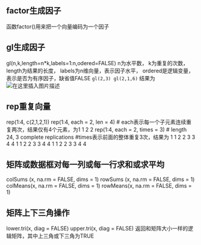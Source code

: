 ﻿
## factor生成因子
函数factor()用来把一个向量编码为一个因子


## gl生成因子
gl(n,k,length=n*k,labels=1:n,odered=FALSE)
n为水平数， k为重复的次数， length为结果的长度， labels为n维向量，表示因子水平， ordered是逻辑变量，表示是否为有序因子，缺省值FALSE
`gl(2,3) gl(2,1,6)`
		结果为
![在这里插入图片描述](https://img-blog.csdnimg.cn/20200530184413742.png)
## rep重复向量
rep(1:4, c(2,1,2,1))
rep(1:4, each = 2, len = 4)    # each表示每一个子元素连续重复两次，结果仅有4个元素，为1 1 2 2
rep(1:4, each = 2, times = 3)  # length 24, 3 complete replications
#times表示前面的整体重复3次，结果为 1 1 2 2 3 3 4 4 1 1 2 2 3 3 4 4 1 1 2 2 3 3 4 4

## 矩阵或数据框对每一列或每一行求和或求平均
colSums (x, na.rm = FALSE, dims = 1)
rowSums (x, na.rm = FALSE, dims = 1)
colMeans(x, na.rm = FALSE, dims = 1)
rowMeans(x, na.rm = FALSE, dims = 1)

## 矩阵上下三角操作
lower.tri(x, diag = FALSE)
upper.tri(x, diag = FALSE)
返回和矩阵大小一样的逻辑矩阵，其中上三角或下三角为TRUE

